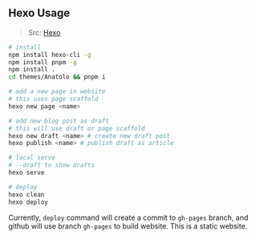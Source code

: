 ## Hexo Usage

> Src: [Hexo](https://hexo.io/zh-tw/)

```bash
# install
npm install hexo-cli -g
npm install pnpm -g
npm install .
cd themes/Anatolo && pnpm i

# add a new page in website
# this uses page scaffold
hexo new page <name>

# add new blog post as draft
# this will use draft or page scaffold
hexo new draft <name> # create new draft post
hexo publish <name> # publish draft as article

# local serve
# --draft to show drafts
hexo serve

# deploy
hexo clean
hexo deploy
```

Currently, `deploy` command will create a commit to `gh-pages` branch, and github will use branch `gh-pages` to build website. This is a static website.